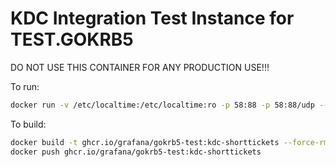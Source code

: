 # KDC Integration Test Instance for TEST.GOKRB5

DO NOT USE THIS CONTAINER FOR ANY PRODUCTION USE!!!

To run:
```bash
docker run -v /etc/localtime:/etc/localtime:ro -p 58:88 -p 58:88/udp --rm --name gokrb5-kdc-shorttickets grafana/gokrb5-test:kdc-shorttickets &
```

To build:
```bash
docker build -t ghcr.io/grafana/gokrb5-test:kdc-shorttickets --force-rm=true --rm=true .
docker push ghcr.io/grafana/gokrb5-test:kdc-shorttickets
```


